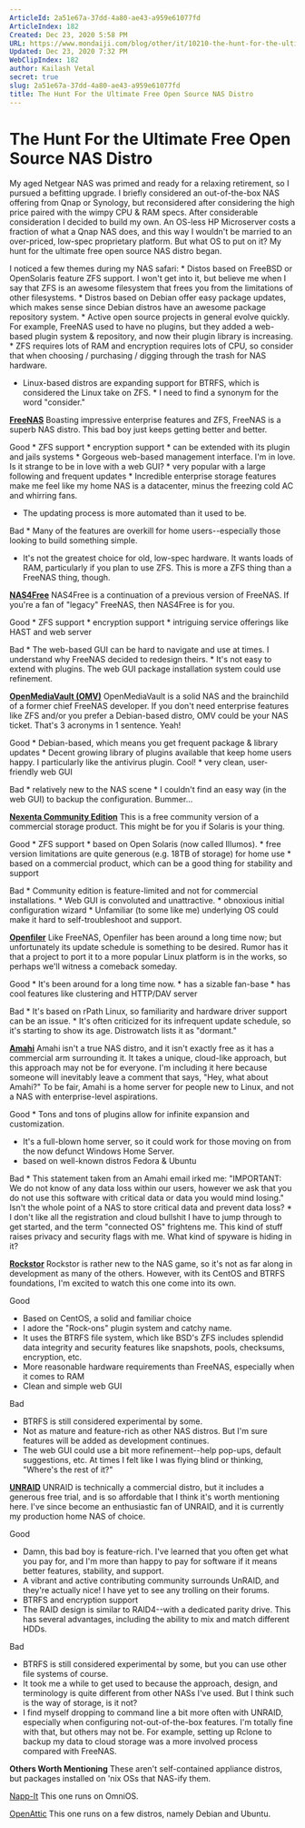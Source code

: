 ```yaml
---
ArticleId: 2a51e67a-37dd-4a80-ae43-a959e61077fd
ArticleIndex: 182
Created: Dec 23, 2020 5:58 PM
URL: https://www.mondaiji.com/blog/other/it/10210-the-hunt-for-the-ultimate-free-open-source-nas-distro
Updated: Dec 23, 2020 7:32 PM
WebClipIndex: 182
author: Kailash Vetal
secret: true
slug: 2a51e67a-37dd-4a80-ae43-a959e61077fd
title: The Hunt For the Ultimate Free Open Source NAS Distro
---
```

#  The Hunt For the Ultimate Free Open Source NAS Distro
My aged Netgear NAS was primed and ready for a relaxing retirement, so I pursued a befitting upgrade. I briefly considered an out-of-the-box NAS offering from Qnap or Synology, but reconsidered after considering the high price paired with the wimpy CPU & RAM specs. After considerable consideration I decided to build my own. An OS-less HP Microserver costs a fraction of what a Qnap NAS does, and this way I wouldn't be married to an over-priced, low-spec proprietary platform. But what OS to put on it? My hunt for the ultimate free open source NAS distro began.

I noticed a few themes during my NAS safari: * Distos based on FreeBSD or OpenSolaris feature ZFS support. I won't get into it, but believe me when I say that ZFS is an awesome filesystem that frees you from the limitations of other filesystems. * Distros based on Debian offer easy package updates, which makes sense since Debian distros have an awesome package repository system. * Active open source projects in general evolve quickly. For example, FreeNAS used to have no plugins, but they added a web-based plugin system & repository, and now their plugin library is increasing. * ZFS requires lots of RAM and encryption requires lots of CPU, so consider that when choosing / purchasing / digging through the trash for NAS hardware.
* Linux-based distros are expanding support for BTRFS, which is considered the Linux take on ZFS. * I need to find a synonym for the word "consider."

**[FreeNAS](http://www.freenas.org/)** Boasting impressive enterprise features and ZFS, FreeNAS is a superb NAS distro. This bad boy just keeps getting better and better.

Good * ZFS support * encryption support * can be extended with its plugin and jails systems * Gorgeous web-based management interface. I'm in love. Is it strange to be in love with a web GUI? * very popular with a large following and frequent updates * Incredible enterprise storage features make me feel like my home NAS is a datacenter, minus the freezing cold AC and whirring fans.
* The updating process is more automated than it used to be.

Bad * Many of the features are overkill for home users--especially those looking to build something simple.
* It's not the greatest choice for old, low-spec hardware. It wants loads of RAM, particularly if you plan to use ZFS. This is more a ZFS thing than a FreeNAS thing, though.

**[NAS4Free](http://www.nas4free.org/)** NAS4Free is a continuation of a previous version of FreeNAS. If you're a fan of "legacy" FreeNAS, then NAS4Free is for you.

Good * ZFS support * encryption support * intriguing service offerings like HAST and web server

Bad * The web-based GUI can be hard to navigate and use at times. I understand why FreeNAS decided to redesign theirs. * It's not easy to extend with plugins. The web GUI package installation system could use refinement.

**[OpenMediaVault (OMV)](http://www.openmediavault.org/)** OpenMediaVault is a solid NAS and the brainchild of a former chief FreeNAS developer. If you don't need enterprise features like ZFS and/or you prefer a Debian-based distro, OMV could be your NAS ticket. That's 3 acronyms in 1 sentence. Yeah!

Good * Debian-based, which means you get frequent package & library updates * Decent growing library of plugins available that keep home users happy. I particularly like the antivirus plugin. Cool! * very clean, user-friendly web GUI

Bad * relatively new to the NAS scene * I couldn't find an easy way (in the web GUI) to backup the configuration. Bummer...

**[Nexenta Community Edition](http://www.nexenta.com/)** This is a free community version of a commercial storage product. This might be for you if Solaris is your thing.

Good * ZFS support * based on Open Solaris (now called Illumos). * free version limitations are quite generous (e.g. 18TB of storage) for home use * based on a commercial product, which can be a good thing for stability and support

Bad * Community edition is feature-limited and not for commercial installations. * Web GUI is convoluted and unattractive. * obnoxious initial configuration wizard * Unfamiliar (to some like me) underlying OS could make it hard to self-troubleshoot and support.

**[Openfiler](http://www.openfiler.com/)** Like FreeNAS, Openfiler has been around a long time now; but unfortunately its update schedule is something to be desired. Rumor has it that a project to port it to a more popular Linux platform is in the works, so perhaps we'll witness a comeback someday.

Good * It's been around for a long time now. * has a sizable fan-base * has cool features like clustering and HTTP/DAV server

Bad * It's based on rPath Linux, so familiarity and hardware driver support can be an issue. * It's often criticized for its infrequent update schedule, so it's starting to show its age. Distrowatch lists it as "dormant."

**[Amahi](https://www.amahi.org/)** Amahi isn't a true NAS distro, and it isn't exactly free as it has a commercial arm surrounding it. It takes a unique, cloud-like approach, but this approach may not be for everyone. I'm including it here because someone will inevitably leave a comment that says, "Hey, what about Amahi?" To be fair, Amahi is a home server for people new to Linux, and not a NAS with enterprise-level aspirations.

Good * Tons and tons of plugins allow for infinite expansion and customization.
* It's a full-blown home server, so it could work for those moving on from the now defunct Windows Home Server.
* based on well-known distros Fedora & Ubuntu

Bad * This statement taken from an Amahi email irked me: "IMPORTANT: We do not know of any data loss within our users, however we ask that you do not use this software with critical data or data you would mind losing." Isn't the whole point of a NAS to store critical data and prevent data loss? * I don't like all the registration and cloud bullshit I have to jump through to get started, and the term "connected OS" frightens me. This kind of stuff raises privacy and security flags with me. What kind of spyware is hiding in it?

**[Rockstor](http://www.rockstor.com/)**
Rockstor is rather new to the NAS game, so it's not as far along in development as many of the others. However, with its CentOS and BTRFS foundations, I'm excited to watch this one come into its own.

Good
* Based on CentOS, a solid and familiar choice
* I adore the "Rock-ons" plugin system and catchy name.
* It uses the BTRFS file system, which like BSD's ZFS includes splendid data integrity and security features like snapshots, pools, checksums, encryption, etc.
* More reasonable hardware requirements than FreeNAS, especially when it comes to RAM
* Clean and simple web GUI

Bad
* BTRFS is still considered experimental by some.
* Not as mature and feature-rich as other NAS distros. But I'm sure features will be added as development continues.
* The web GUI could use a bit more refinement--help pop-ups, default suggestions, etc. At times I felt like I was flying blind or thinking, "Where's the rest of it?"

**[UNRAID](https://unraid.net/)**
UNRAID is technically a commercial distro, but it includes a generous free trial, and is so affordable that I think it's worth mentioning here. I've since become an enthusiastic fan of UNRAID, and it is currently my production home NAS of choice.

Good
* Damn, this bad boy is feature-rich. I've learned that you often get what you pay for, and I'm more than happy to pay for software if it means better features, stability, and support.
* A vibrant and active contributing community surrounds UnRAID, and they're actually nice! I have yet to see any trolling on their forums.
* BTRFS and encryption support
* The RAID design is similar to RAID4--with a dedicated parity drive. This has several advantages, including the ability to mix and match different HDDs.

Bad
* BTRFS is still considered experimental by some, but you can use other file systems of course.
* It took me a while to get used to because the approach, design, and terminology is quite different from other NASs I've used. But I think such is the way of storage, is it not?
* I find myself dropping to command line a bit more often with UNRAID, especially when configuring not-out-of-the-box features. I'm totally fine with that, but others may not be. For example, setting up Rclone to backup my data to cloud storage was a more involved process compared with FreeNAS.

**Others Worth Mentioning**
These aren't self-contained appliance distros, but packages installed on 'nix OSs that NAS-ify them.

[Napp-It](http://www.napp-it.org/)
This one runs on OmniOS.

[OpenAttic](http://openattic.org/)
This one runs on a few distros, namely Debian and Ubuntu.
